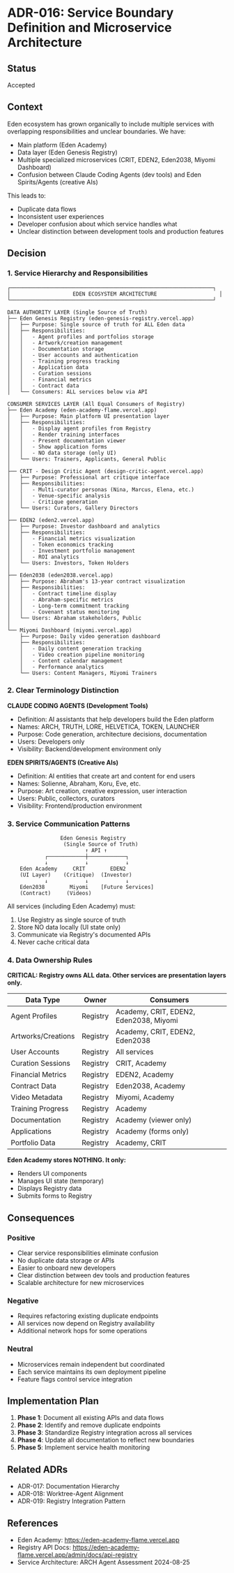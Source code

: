 # ADR-016: Service Boundary Definition and Microservice Architecture

## Status
Accepted

## Context
Eden ecosystem has grown organically to include multiple services with overlapping responsibilities and unclear boundaries. We have:
- Main platform (Eden Academy)
- Data layer (Eden Genesis Registry)
- Multiple specialized microservices (CRIT, EDEN2, Eden2038, Miyomi Dashboard)
- Confusion between Claude Coding Agents (dev tools) and Eden Spirits/Agents (creative AIs)

This leads to:
- Duplicate data flows
- Inconsistent user experiences
- Developer confusion about which service handles what
- Unclear distinction between development tools and production features

## Decision

### 1. Service Hierarchy and Responsibilities

```
┌─────────────────────────────────────────────────────────────────┐
│                    EDEN ECOSYSTEM ARCHITECTURE                    │
└─────────────────────────────────────────────────────────────────┘

DATA AUTHORITY LAYER (Single Source of Truth)
├── Eden Genesis Registry (eden-genesis-registry.vercel.app)
│   ├── Purpose: Single source of truth for ALL Eden data
│   ├── Responsibilities:
│   │   - Agent profiles and portfolios storage
│   │   - Artwork/creation management
│   │   - Documentation storage
│   │   - User accounts and authentication
│   │   - Training progress tracking
│   │   - Application data
│   │   - Curation sessions
│   │   - Financial metrics
│   │   - Contract data
│   └── Consumers: ALL services below via API

CONSUMER SERVICES LAYER (All Equal Consumers of Registry)
├── Eden Academy (eden-academy-flame.vercel.app)
│   ├── Purpose: Main platform UI presentation layer
│   ├── Responsibilities:
│   │   - Display agent profiles from Registry
│   │   - Render training interfaces
│   │   - Present documentation viewer
│   │   - Show application forms
│   │   - NO data storage (only UI)
│   └── Users: Trainers, Applicants, General Public
│
├── CRIT - Design Critic Agent (design-critic-agent.vercel.app)
│   ├── Purpose: Professional art critique interface
│   ├── Responsibilities:
│   │   - Multi-curator personas (Nina, Marcus, Elena, etc.)
│   │   - Venue-specific analysis
│   │   - Critique generation
│   └── Users: Curators, Gallery Directors
│
├── EDEN2 (eden2.vercel.app)
│   ├── Purpose: Investor dashboard and analytics
│   ├── Responsibilities:
│   │   - Financial metrics visualization
│   │   - Token economics tracking
│   │   - Investment portfolio management
│   │   - ROI analytics
│   └── Users: Investors, Token Holders
│
├── Eden2038 (eden2038.vercel.app)
│   ├── Purpose: Abraham's 13-year contract visualization
│   ├── Responsibilities:
│   │   - Contract timeline display
│   │   - Abraham-specific metrics
│   │   - Long-term commitment tracking
│   │   - Covenant status monitoring
│   └── Users: Abraham stakeholders, Public
│
└── Miyomi Dashboard (miyomi.vercel.app)
    ├── Purpose: Daily video generation dashboard
    ├── Responsibilities:
    │   - Daily content generation tracking
    │   - Video creation pipeline monitoring
    │   - Content calendar management
    │   - Performance analytics
    └── Users: Content Managers, Miyomi Trainers
```

### 2. Clear Terminology Distinction

**CLAUDE CODING AGENTS (Development Tools)**
- Definition: AI assistants that help developers build the Eden platform
- Names: ARCH, TRUTH, LORE, HELVETICA, TOKEN, LAUNCHER
- Purpose: Code generation, architecture decisions, documentation
- Users: Developers only
- Visibility: Backend/development environment only

**EDEN SPIRITS/AGENTS (Creative AIs)**
- Definition: AI entities that create art and content for end users
- Names: Solienne, Abraham, Koru, Eve, etc.
- Purpose: Art creation, creative expression, user interaction
- Users: Public, collectors, curators
- Visibility: Frontend/production environment

### 3. Service Communication Patterns

```
                 Eden Genesis Registry
                  (Single Source of Truth)
                         ↑ API ↑
            ┌────────────┼────────────┐
            ↓            ↓            ↓
    Eden Academy     CRIT        EDEN2
    (UI Layer)    (Critique)  (Investor)
            ↓            ↓            ↓
    Eden2038        Miyomi    [Future Services]
    (Contract)     (Videos)
```

All services (including Eden Academy) must:
1. Use Registry as single source of truth
2. Store NO data locally (UI state only)
3. Communicate via Registry's documented APIs
4. Never cache critical data

### 4. Data Ownership Rules

**CRITICAL: Registry owns ALL data. Other services are presentation layers only.**

| Data Type | Owner | Consumers |
|-----------|-------|-----------|
| Agent Profiles | Registry | Academy, CRIT, EDEN2, Eden2038, Miyomi |
| Artworks/Creations | Registry | Academy, CRIT, EDEN2, Eden2038 |
| User Accounts | Registry | All services |
| Curation Sessions | Registry | CRIT, Academy |
| Financial Metrics | Registry | EDEN2, Academy |
| Contract Data | Registry | Eden2038, Academy |
| Video Metadata | Registry | Miyomi, Academy |
| Training Progress | Registry | Academy |
| Documentation | Registry | Academy (viewer only) |
| Applications | Registry | Academy (forms only) |
| Portfolio Data | Registry | Academy, CRIT |

**Eden Academy stores NOTHING. It only:**
- Renders UI components
- Manages UI state (temporary)
- Displays Registry data
- Submits forms to Registry

## Consequences

### Positive
- Clear service responsibilities eliminate confusion
- No duplicate data storage or APIs
- Easier to onboard new developers
- Clear distinction between dev tools and production features
- Scalable architecture for new microservices

### Negative
- Requires refactoring existing duplicate endpoints
- All services now depend on Registry availability
- Additional network hops for some operations

### Neutral
- Microservices remain independent but coordinated
- Each service maintains its own deployment pipeline
- Feature flags control service integration

## Implementation Plan

1. **Phase 1**: Document all existing APIs and data flows
2. **Phase 2**: Identify and remove duplicate endpoints
3. **Phase 3**: Standardize Registry integration across all services
4. **Phase 4**: Update all documentation to reflect new boundaries
5. **Phase 5**: Implement service health monitoring

## Related ADRs
- ADR-017: Documentation Hierarchy
- ADR-018: Worktree-Agent Alignment
- ADR-019: Registry Integration Pattern

## References
- Eden Academy: https://eden-academy-flame.vercel.app
- Registry API Docs: https://eden-academy-flame.vercel.app/admin/docs/api-registry
- Service Architecture: ARCH Agent Assessment 2024-08-25